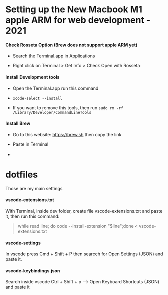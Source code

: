 # Setting up the New Macbook M1 apple ARM for web development - 2021

#### Check Rosseta Option (Brew does not support apple ARM yet)

* Search the Terminal.app in Applications

* Right click on Terminal > Get Info > Check Open with Rosseta

#### Install Development tools

* Open the Terminal.app run this command

* ``xcode-select --install``

* If you want to remove this tools, then run ``sudo rm -rf /Library/Developer/CommandLineTools``

#### Install Brew

* Go to this website: https://brew.sh then copy the link

* Paste in Terminal

* 

# dotfiles

Those are my main settings

#### vscode-extensions.txt

With Terminal, inside dev folder, create file vscode-extensions.txt and paste it, then run this command:

> while read line; do code --install-extension "$line";done < vscode-extensions.txt

#### vscode-settings

In vscode press Cmd + Shift + P then searcch for Open Settings (JSON) and paste it. 

#### vscode-keybindings.json

Search inside vscode Ctrl + Shift + p --> Open Keyboard Shortcuts (JSON) and paste it


